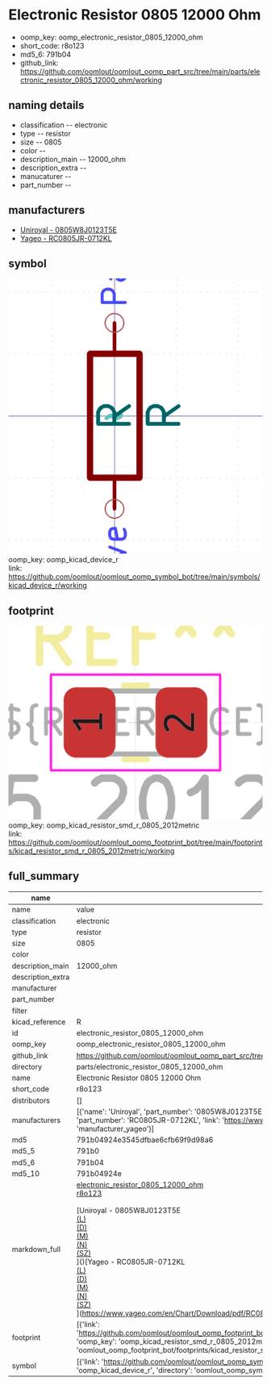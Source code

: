 # Electronic Resistor 0805 12000 Ohm

  
* oomp_key: oomp_electronic_resistor_0805_12000_ohm 
* short_code: r8o123
* md5_6: 791b04  
* github_link: https://github.com/oomlout/oomlout_oomp_part_src/tree/main/parts/electronic_resistor_0805_12000_ohm/working  
## naming details
* classification -- electronic
* type -- resistor
* size -- 0805
* color -- 
* description_main -- 12000_ohm
* description_extra -- 
* manucaturer -- 
* part_number -- 


## manufacturers
* [Uniroyal - 0805W8J0123T5E]()  
* [Yageo - RC0805JR-0712KL](https://www.yageo.com/en/Chart/Download/pdf/RC0805JR-0712KL)  

## symbol

![](symbol/0/working/working_600.png)  
oomp_key: oomp_kicad_device_r  
link: https://github.com/oomlout/oomlout_oomp_symbol_bot/tree/main/symbols/kicad_device_r/working  

## footprint

![](footprint/0/working/working_600.png)  
oomp_key: oomp_kicad_resistor_smd_r_0805_2012metric  
link: https://github.com/oomlout/oomlout_oomp_footprint_bot/tree/main/footprints/kicad_resistor_smd_r_0805_2012metric/working  

## full_summary
| name | value | 
| --- | --- | 
| name | value | 
| classification | electronic | 
| type | resistor | 
| size | 0805 | 
| color |  | 
| description_main | 12000_ohm | 
| description_extra |  | 
| manufacturer |  | 
| part_number |  | 
| filter |  | 
| kicad_reference | R | 
| id | electronic_resistor_0805_12000_ohm | 
| oomp_key | oomp_electronic_resistor_0805_12000_ohm | 
| github_link | https://github.com/oomlout/oomlout_oomp_part_src/tree/main/parts/electronic_resistor_0805_12000_ohm/working | 
| directory | parts/electronic_resistor_0805_12000_ohm | 
| name | Electronic Resistor 0805 12000 Ohm | 
| short_code | r8o123 | 
| distributors | [] | 
| manufacturers | [{'name': 'Uniroyal', 'part_number': '0805W8J0123T5E', 'link': '', 'id': 'manufacturer_uniroyal'}, {'name': 'Yageo', 'part_number': 'RC0805JR-0712KL', 'link': 'https://www.yageo.com/en/Chart/Download/pdf/RC0805JR-0712KL', 'id': 'manufacturer_yageo'}] | 
| md5 | 791b04924e3545dfbae6cfb69f9d98a6 | 
| md5_5 | 791b0 | 
| md5_6 | 791b04 | 
| md5_10 | 791b04924e | 
| markdown_full | [electronic_resistor_0805_12000_ohm](https://github.com/oomlout/oomlout_oomp_part_src/tree/main/parts/electronic_resistor_0805_12000_ohm/working)<br>[r8o123](https://github.com/oomlout/oomlout_oomp_part_src/tree/main/parts/electronic_resistor_0805_12000_ohm/working)<br><br>[Uniroyal - 0805W8J0123T5E<br>[(L)<br>](https://www.lcsc.com/search?q=0805W8J0123T5E)[(D)<br>](https://www.digikey.com/en/products?,keywords=0805W8J0123T5E)[(M)<br>](https://www.mouser.com/Search/Refine?Keyword=0805W8J0123T5E)[(N)<br>](https://www.newark.com/search?st=0805W8J0123T5E)[(SZ)<br>](https://so.szlcsc.com/global.html?k=0805W8J0123T5E)]()[Yageo - RC0805JR-0712KL<br>[(L)<br>](https://www.lcsc.com/search?q=RC0805JR-0712KL)[(D)<br>](https://www.digikey.com/en/products?,keywords=RC0805JR-0712KL)[(M)<br>](https://www.mouser.com/Search/Refine?Keyword=RC0805JR-0712KL)[(N)<br>](https://www.newark.com/search?st=RC0805JR-0712KL)[(SZ)<br>](https://so.szlcsc.com/global.html?k=RC0805JR-0712KL)](https://www.yageo.com/en/Chart/Download/pdf/RC0805JR-0712KL) | 
| footprint | [{'link': 'https://github.com/oomlout/oomlout_oomp_footprint_bot/tree/main/foootprntss/kicad_resistor_smd_r_0805_2012metric', 'oomp_key': 'oomp_kicad_resistor_smd_r_0805_2012metric', 'directory': 'oomlout_oomp_footprint_bot/footprints/kicad_resistor_smd_r_0805_2012metric//working/working.kicad_mod'}] | 
| symbol | [{'link': 'https://github.com/oomlout/oomlout_oomp_symbol_bot/tree/main/symbols/kicad_device_r', 'oomp_key': 'oomp_kicad_device_r', 'directory': 'oomlout_oomp_symbol_bot/symbols/kicad_device_r//working/working.kicad_sym'}] | 
